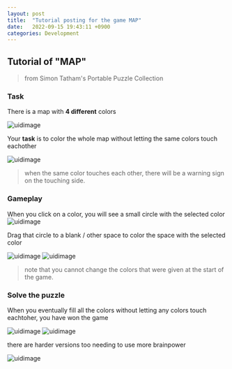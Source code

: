 ```yaml
---
layout: post
title:  "Tutorial posting for the game MAP"
date:   2022-09-15 19:43:11 +0900
categories: Development
---
```

## Tutorial of "MAP"

> from Simon Tatham's Portable Puzzle Collection

### Task

There is a map with **4 different** colors

![uidimage](/devblog/assets/map1.png)

Your **task** is to color the whole map without letting the same colors touch eachother

![uidimage](/devblog/assets/map2.png)
> when the same color touches each other, there will be a warning sign on the touching side.

### Gameplay

When you click on a color, you will see a small circle with the selected color
![uidimage](/devblog/assets/map3.png)

Drag that circle to a blank / other space to color the space with the selected color

![uidimage](/devblog/assets/map4.png)
![uidimage](/devblog/assets/map5.png)

> note that you cannot change the colors that were given at the start of the game.

### Solve the puzzle

When you eventually fill all the colors without letting any colors touch eachtoher, you have won the game

![uidimage](/devblog/assets/map6.png)
![uidimage](/devblog/assets/map7.png)

there are harder versions too needing to use more brainpower

![uidimage](/devblog/assets/map8.png)
